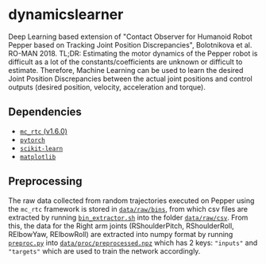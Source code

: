 # dynamicslearner

Deep Learning based extension of "Contact Observer for Humanoid Robot Pepper based on Tracking Joint Position Discrepancies", Bolotnikova et al. RO-MAN 2018.
TL;DR: Estimating the motor dynamics of the Pepper robot is difficult as a lot of the constants/coefficients are unknown or difficult to estimate. Therefore, Machine Learning can be used to learn the desired Joint Position Discrepancies between the actual joint positions and control outputs (desired position, velocity, acceleration and torque).

## Dependencies

- [`mc_rtc` (v1.6.0)](https://github.com/jrl-umi3218/mc_rtc/releases/tag/v1.6.0)
- [`pytorch`](https://pytorch.org)
- [`scikit-learn`](https://scikit-learn.org)
- [`matplotlib`](https://matplotlib.org/)

## Preprocessing

The raw data collected from random trajectories executed on Pepper using the `mc_rtc` framework is stored in [`data/raw/bins`](`data/raw/bins`), from which csv files are extracted by running [`bin_extractor.sh`](bin_extractor.sh) into the folder [`data/raw/csv`](`data/raw/csv`).
From this, the data for the Right arm joints (RShoulderPitch, RShoulderRoll, RElbowYaw, RElbowRoll) are extracted into numpy format by running [`preproc.py`](preproc.py) into [`data/proc/preprocessed.npz`](data/proc/preprocessed.npz) which has 2 keys: `"inputs"` and `"targets"` which are used to train the network accordingly.
